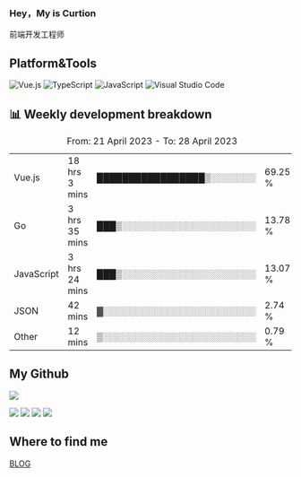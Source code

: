 ### Hey，My is Curtion
前端开发工程师
## Platform&Tools

![Vue.js](https://img.shields.io/badge/-Vue.js-4FC08D?style=flat-square&logo=Vue.js&logoColor=white)
![TypeScript](https://img.shields.io/badge/-TypeScript-007ACC?style=flat-square&logo=typescript&logoColor=white)
![JavaScript](https://img.shields.io/badge/-JavaScript-F7DF1E?style=flat-square&logo=javascript&logoColor=black)
![Visual Studio Code](https://img.shields.io/badge/-VSCode-007ACC?style=flat-square&logo=Visual-Studio-Code&logoColor=white)

## 📊 Weekly development breakdown

<!--START_SECTION:waka-->

<table><caption>From: 21 April 2023 - To: 28 April 2023</caption><tr><td>Vue.js</td><td>18 hrs 3 mins</td><td>█████████████████▒░░░░░░░</td><td>69.25 %</td></tr><tr><td>Go</td><td>3 hrs 35 mins</td><td>███▒░░░░░░░░░░░░░░░░░░░░░</td><td>13.78 %</td></tr><tr><td>JavaScript</td><td>3 hrs 24 mins</td><td>███▒░░░░░░░░░░░░░░░░░░░░░</td><td>13.07 %</td></tr><tr><td>JSON</td><td>42 mins</td><td>▓░░░░░░░░░░░░░░░░░░░░░░░░</td><td>2.74 %</td></tr><tr><td>Other</td><td>12 mins</td><td>▒░░░░░░░░░░░░░░░░░░░░░░░░</td><td>0.79 %</td></tr></table>

<!--END_SECTION:waka-->

## My Github

![](http://github-profile-summary-cards.vercel.app/api/cards/profile-details?username=curtion&theme=nord_bright)

![](http://github-profile-summary-cards.vercel.app/api/cards/stats?username=curtion&theme=nord_bright)
![](http://github-profile-summary-cards.vercel.app/api/cards/productive-time?username=curtion&theme=nord_bright&utcOffset=8)
![](http://github-profile-summary-cards.vercel.app/api/cards/repos-per-language?username=curtion&theme=nord_bright)
![](http://github-profile-summary-cards.vercel.app/api/cards/most-commit-language?username=curtion&theme=nord_bright)

## Where to find me

[BLOG](https://blog.3gxk.net)
